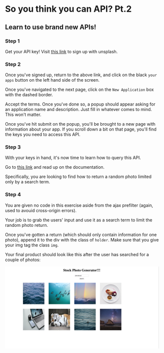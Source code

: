 # So you think you can API? Pt.2

## Learn to use brand new APIs!

### Step 1

Get your API key! Visit [this link](https://unsplash.com/developers) to sign up with unsplash.

### Step 2
Once you've signed up, return to the above link, and click on the black `your apps` button on the left hand side of the screen.

Once you've navigated to the next page, click on the `New Application` box with the dashed border.

Accept the terms. Once you've done so, a popup should appear asking for an application name and description. Just fill in whatever comes to mind. This won't matter.

Once you've hit submit on the popup, you'll be brought to a new page with information about your app. If you scroll down a bit on that page, you'll find the keys you need to access this API.

### Step 3
With your keys in hand, it's now time to learn how to query this API.

Go to [this link](https://unsplash.com/documentation) and read up on the documentation.

Specifically, you are looking to find how to return a random photo limited only by a search term.

### Step 4

You are given no code in this exercise aside from the ajax prefilter (again, used to avouid cross-origin errors).

Your job is to grab the users' input and use it as a search term to limit the random photo return. 

Once you've gotten a return (which should only contain information for one photo), append it to the div with the class of `holder`. Make sure that you give your img tag the class `img`.

Your final product should look like this after the user has searched for a couple of photos:

<img src="final.png">
